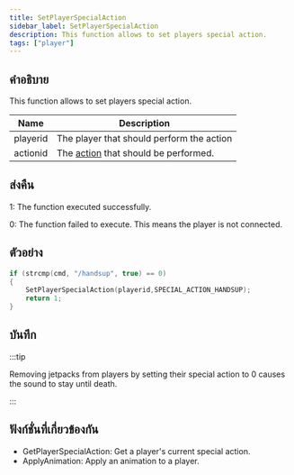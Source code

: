 ```yaml
---
title: SetPlayerSpecialAction
sidebar_label: SetPlayerSpecialAction
description: This function allows to set players special action.
tags: ["player"]
---
```


## คำอธิบาย

This function allows to set players special action.

| Name     | Description                                                            |
| -------- | ---------------------------------------------------------------------- |
| playerid | The player that should perform the action                              |
| actionid | The [action](../resources/specialactions.md) that should be performed. |

## ส่งคืน

1: The function executed successfully.

0: The function failed to execute. This means the player is not connected.

## ตัวอย่าง

```c
if (strcmp(cmd, "/handsup", true) == 0)
{
    SetPlayerSpecialAction(playerid,SPECIAL_ACTION_HANDSUP);
    return 1;
}
```

## บันทึก

:::tip

Removing jetpacks from players by setting their special action to 0 causes the sound to stay until death.

:::

## ฟังก์ชั่นที่เกี่ยวข้องกัน

- GetPlayerSpecialAction: Get a player's current special action.
- ApplyAnimation: Apply an animation to a player.
